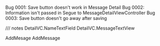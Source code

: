 Bug 0001: Save button doesn't work in Message Detail
Bug 0002: Information isn't passed in Segue to MessageDetailViewController
Bug 0003: Save button doesn't go away after saving



/// notes 
DetailVC.NameTextField
DetailVC.MessageTextView

AddMesage
AddMessage